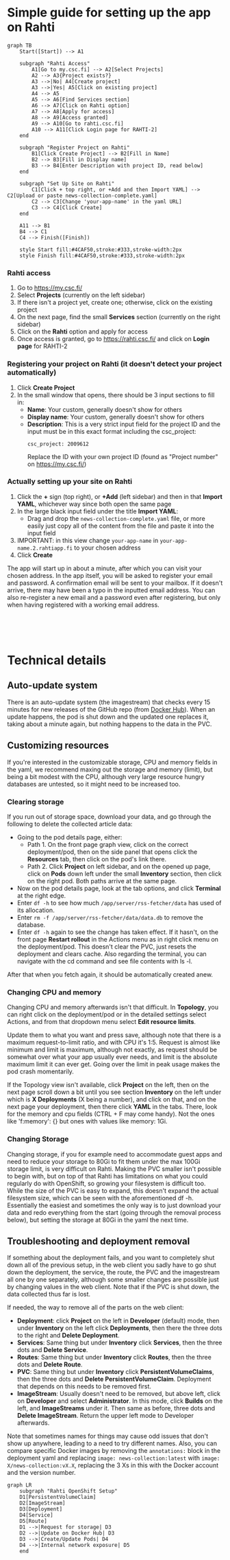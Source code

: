 # Simple guide for setting up the app on Rahti

```mermaid
graph TB
    Start([Start]) --> A1

    subgraph "Rahti Access"
        A1[Go to my.csc.fi] --> A2[Select Projects]
        A2 --> A3{Project exists?}
        A3 -->|No| A4[Create project]
        A3 -->|Yes| A5[Click on existing project]
        A4 --> A5
        A5 --> A6[Find Services section]
        A6 --> A7[Click on Rahti option]
        A7 --> A8[Apply for access]
        A8 --> A9[Access granted]
        A9 --> A10[Go to rahti.csc.fi]
        A10 --> A11[Click Login page for RAHTI-2]
    end

    subgraph "Register Project on Rahti"
        B1[Click Create Project] --> B2[Fill in Name]
        B2 --> B3[Fill in Display name]
        B3 --> B4[Enter Description with project ID, read below]
    end

    subgraph "Set Up Site on Rahti"
        C1[Click + top right, or +Add and then Import YAML] --> C2[Upload or paste news-collection-complete.yaml]
        C2 --> C3[Change 'your-app-name' in the yaml URL]
        C3 --> C4[Click Create]
    end

    A11 --> B1
    B4 --> C1
    C4 --> Finish([Finish])

    style Start fill:#4CAF50,stroke:#333,stroke-width:2px
    style Finish fill:#4CAF50,stroke:#333,stroke-width:2px
```

### Rahti access

1. Go to https://my.csc.fi/
2. Select **Projects** (currently on the left sidebar)
3. If there isn't a project yet, create one; otherwise, click on the existing project
4. On the next page, find the small **Services** section (currently on the right sidebar)
5. Click on the **Rahti** option and apply for access
6. Once access is granted, go to https://rahti.csc.fi/ and click on **Login page** for RAHTI-2

### Registering your project on Rahti (it doesn't detect your project automatically)

1. Click **Create Project**
2. In the small window that opens, there should be 3 input sections to fill in:
   - **Name**: Your custom, generally doesn't show for others
   - **Display name**: Your custom, generally doesn't show for others
   - **Description**: This is a very strict input field for the project ID and the input must be in this exact format including the csc_project:
     ```
     csc_project: 2009612
     ```
     Replace the ID with your own project ID (found as "Project number" on https://my.csc.fi/)

### Actually setting up your site on Rahti

1. Click the **+** sign (top right),  or **+Add** (left sidebar) and then in that **Import YAML**, whichever way since both open the same page
2. In the large black input field under the title **Import YAML**:
   - Drag and drop the `news-collection-complete.yaml` file, or more easily just copy all of the content from the file and paste it into the input field
3. IMPORTANT: in this view change `your-app-name` in `your-app-name.2.rahtiapp.fi` to your chosen address
4. Click **Create**

The app will start up in about a minute, after which you can visit your chosen address. In the app itself, you will be asked to register your email and password. A confirmation email will be sent to your mailbox. If it doesn't arrive, there may have been a typo in the inputted email address. You can also re-register a new email and a password even after registering, but only when having registered with a working email address.

<br><br><br>

# Technical details

## Auto-update system

There is an auto-update system (the imagestream) that checks every 15 minutes for new releases of the GitHub repo (from [Docker Hub](https://hub.docker.com/r/ohtukontitus/news-collection)). When an update happens, the pod is shut down and the updated one replaces it, taking about a minute again, but nothing happens to the data in the PVC.

## Customizing resources

If you're interested in the customizable storage, CPU and memory fields in the yaml, we recommend maxing out the storage and memory (limit), but being a bit modest with the CPU, although very large resource hungry databases are untested, so it might need to be increased too.

### Clearing storage

If you run out of storage space, download your data, and go through the following to delete the collected article data:

- Going to the pod details page, either: 
    - Path 1. On the front page graph view, click on the correct deployment/pod, then on the side panel that opens click the **Resources** tab, then click on the pod's link there.
    - Path 2. Click **Project** on left sidebar, and on the opened up page, click on **Pods** down left under the small **Inventory** section, then click on the right pod. Both paths arrive at the same page.
- Now on the pod details page, look at the tab options, and click **Terminal** at the right edge.
- Enter `df -h` to see how much `/app/server/rss-fetcher/data` has used of its allocation.
- Enter `rm -f /app/server/rss-fetcher/data/data.db` to remove the database.
- Enter `df -h` again to see the change has taken effect. If it hasn't, on the front page **Restart rollout** in the Actions menu as in right click menu on the deployment/pod. This doesn't clear the PVC, just resets the deployment and clears cache. Also regarding the terminal, you can navigate with the cd command and see file contents with ls -l.

After that when you fetch again, it should be automatically created anew.

### Changing CPU and memory

Changing CPU and memory afterwards isn't that difficult. In **Topology**, you can right click on the deployment/pod or in the detailed settings select Actions, and from that dropdown menu select **Edit resource limits**.

Update them to what you want and press save, although note that there is a maximum request-to-limit ratio, and with CPU it's 1:5. Request is almost like minimum and limit is maximum, although not exactly, as request should be somewhat over what your app usually ever needs, and limit is the absolute maximum limit it can ever get. Going over the limit in peak usage makes the pod crash momentarily.

If the Topology view isn't available, click **Project** on the left, then on the next page scroll down a bit until you see section **Inventory** on the left under which is **X Deployments** (X being a number), and click on that, and on the next page your deployment, then there click **YAML** in the tabs. There, look for the memory and cpu fields (CTRL + F may come handy). Not the ones like 'f:memory': {} but ones with values like memory: 1Gi.

### Changing Storage

Changing storage, if you for example need to accommodate guest apps and need to reduce your storage to 80Gi to fit them under the max 100Gi storage limit, is very difficult on Rahti. Making the PVC smaller isn't possible to begin with, but on top of that Rahti has limitations on what you could regularly do with OpenShift, so growing your filesystem is difficult too. While the size of the PVC is easy to expand, this doesn't expand the actual filesystem size, which can be seen with the aforementioned df -h. Essentially the easiest and sometimes the only way is to just download your data and redo everything from the start (going through the removal process below), but setting the storage at 80Gi in the yaml the next time.

## Troubleshooting and deployment removal

If something about the deployment fails, and you want to completely shut down all of the previous setup, in the web client you sadly have to go shut down the deployment, the service, the route, the PVC and the imagestream all one by one separately, although some smaller changes are possible just by changing values in the web client. Note that if the PVC is shut down, the data collected thus far is lost.

If needed, the way to remove all of the parts on the web client:
- **Deployment**: click **Project** on the left in **Developer** (default) mode, then under **Inventory** on the left click **Deployments**, then there the three dots to the right and **Delete Deployment**.
- **Services**: Same thing but under **Inventory** click **Services**, then the three dots and **Delete Service**.
- **Routes**: Same thing but under **Inventory** click **Routes**, then the three dots and **Delete Route**.
- **PVC**: Same thing but under **Inventory** click **PersistentVolumeClaims**, then the three dots and **Delete PersistentVolumeClaim**. Deployment that depends on this needs to be removed first.
- **ImageStream**: Usually doesn't need to be removed, but above left, click on **Developer** and select **Administrator**. In this mode, click **Builds** on the left, and **ImageStreams** under it. Then same as before, three dots and **Delete ImageStream**. Return the upper left mode to Developer afterwards.

Note that sometimes names for things may cause odd issues that don't show up anywhere, leading to a need to try different names. Also, you can compare specific Docker images by removing the `annotations:` block in the deployment yaml and replacing `image: news-collection:latest` with `image: X/news-collection:vX.X`, replacing the 3 Xs in this with the Docker account and the version number.

```mermaid
graph LR
    subgraph "Rahti OpenShift Setup"
    D1[PersistentVolumeClaim]
    D2[ImageStream]
    D3[Deployment]
    D4[Service]
    D5[Route]
    D1 -->|Request for storage| D3
    D2 -->|Update on Docker Hub| D3
    D3 -->|Create/Update Pods| D4
    D4 -->|Internal network exposure| D5
    end
```
